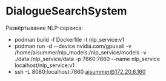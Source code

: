 # DialogueSearchSystem

Развёртывание NLP-сервиса:

* podman build -f Dockerfile -t nlp_service:v1
* podman run -d --device nvidia.com/gpu=all -v /home/aisummer/nlp_models:/nlp_service/models -v ./data:/nlp_service/data -p 7860:7860 --name nlp_service localhost/nlp_service:v1
* ssh -L 8080:localhost:7860 aisummer@172.20.6.160